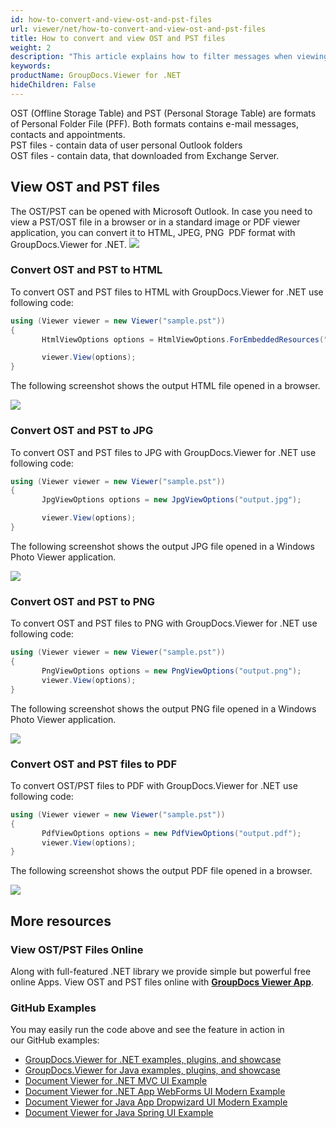 ```yaml
---
id: how-to-convert-and-view-ost-and-pst-files
url: viewer/net/how-to-convert-and-view-ost-and-pst-files
title: How to convert and view OST and PST files
weight: 2
description: "This article explains how to filter messages when viewing Outlook Data Files with GroupDocs.Viewer within your .NET applications."
keywords: 
productName: GroupDocs.Viewer for .NET
hideChildren: False
---
```


OST (Offline Storage Table) and PST (Personal Storage Table) are formats of Personal Folder File (PFF). Both formats contains e-mail messages, contacts and appointments.  
PST files - contain data of user personal Outlook folders  
OST files - contain data, that downloaded from Exchange Server.

## View OST and PST files

The OST/PST can be opened with Microsoft Outlook.
In case you need to view a PST/OST file in a browser or in a standard image or PDF viewer application, you can convert it to HTML, JPEG, PNG  PDF format with GroupDocs.Viewer for .NET.
![](viewer/net/images/how-to-convert-and-view-ost-and-pst-files.png)

### Convert OST and PST to HTML

To convert OST and PST files to HTML with GroupDocs.Viewer for .NET use following code:

```csharp
using (Viewer viewer = new Viewer("sample.pst"))
{
       HtmlViewOptions options = HtmlViewOptions.ForEmbeddedResources("output.html");

       viewer.View(options);
}
```

The following screenshot shows the output HTML file opened in a browser.

![](viewer/net/images/how-to-convert-and-view-ost-and-pst-files_1.png)

### Convert OST and PST to JPG

To convert OST and PST files to JPG with GroupDocs.Viewer for .NET use following code:

```csharp
using (Viewer viewer = new Viewer("sample.pst"))
{
       JpgViewOptions options = new JpgViewOptions("output.jpg");

       viewer.View(options);
}
```

The following screenshot shows the output JPG file opened in a Windows Photo Viewer application.

![](viewer/net/images/how-to-convert-and-view-ost-and-pst-files_2.png)

### Convert OST and PST to PNG

To convert OST and PST files to PNG with GroupDocs.Viewer for .NET use following code:

```csharp
using (Viewer viewer = new Viewer("sample.pst"))
{
       PngViewOptions options = new PngViewOptions("output.png");
       viewer.View(options);
}
```

The following screenshot shows the output PNG file opened in a Windows Photo Viewer application.

![](viewer/net/images/how-to-convert-and-view-ost-and-pst-files_3.png)

### Convert OST and PST files to PDF

To convert OST/PST files to PDF with GroupDocs.Viewer for .NET use following code:

```csharp
using (Viewer viewer = new Viewer("sample.pst"))
{
       PdfViewOptions options = new PdfViewOptions("output.pdf");
       viewer.View(options);
}
```

The following screenshot shows the output PDF file opened in a browser.

![](viewer/net/images/how-to-convert-and-view-ost-and-pst-files_4.png)

## More resources

### View OST/PST Files Online

Along with full-featured .NET library we provide simple but powerful free online Apps.
View OST and PST files online with **[GroupDocs Viewer App](https://products.groupdocs.app/viewer/outlook)**.

### GitHub Examples

You may easily run the code above and see the feature in action in our GitHub examples:

* [GroupDocs.Viewer for .NET examples, plugins, and showcase](https://github.com/groupdocs-viewer/GroupDocs.Viewer-for-.NET)
* [GroupDocs.Viewer for Java examples, plugins, and showcase](https://github.com/groupdocs-viewer/GroupDocs.Viewer-for-Java)
* [Document Viewer for .NET MVC UI Example](https://github.com/groupdocs-viewer/GroupDocs.Viewer-for-.NET-MVC)
* [Document Viewer for .NET App WebForms UI Modern Example](https://github.com/groupdocs-viewer/GroupDocs.Viewer-for-.NET-WebForms)
* [Document Viewer for Java App Dropwizard UI Modern Example](https://github.com/groupdocs-viewer/GroupDocs.Viewer-for-Java-Dropwizard)
* [Document Viewer for Java Spring UI Example](https://github.com/groupdocs-viewer/GroupDocs.Viewer-for-Java-Spring)
